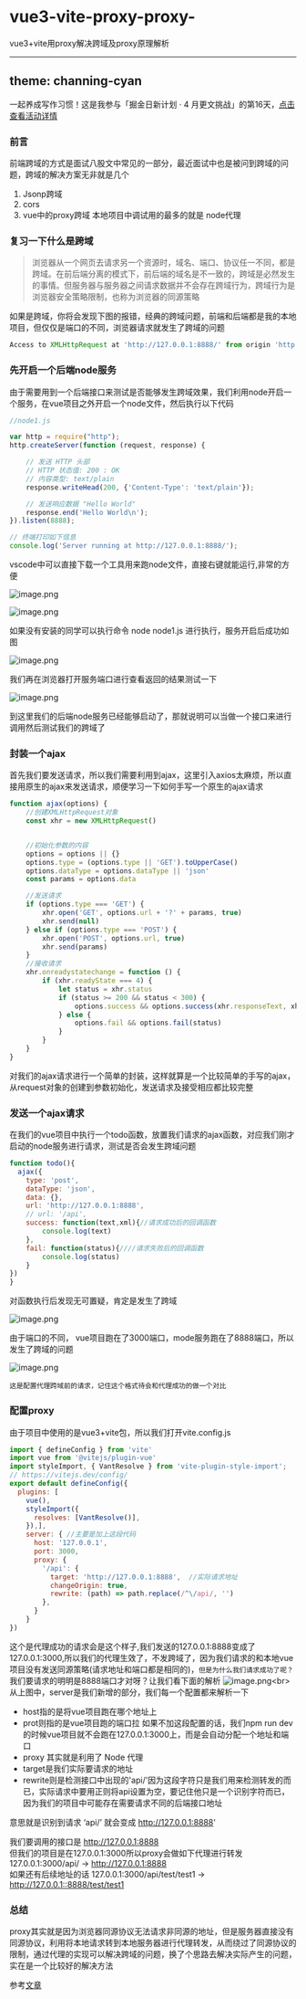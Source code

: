 # vue3-vite-proxy-proxy-
vue3+vite用proxy解决跨域及proxy原理解析

---
theme: channing-cyan
---
一起养成写作习惯！这是我参与「掘金日新计划 · 4 月更文挑战」的第16天，[点击查看活动详情](https://juejin.cn/post/7080800226365145118 "https://juejin.cn/post/7080800226365145118")
### 前言
前端跨域的方式是面试八股文中常见的一部分，最近面试中也是被问到跨域的问题，跨域的解决方案无非就是几个
1. Jsonp跨域
2. cors
3. vue中的proxy跨域
本地项目中调试用的最多的就是 node代理
### 复习一下什么是跨域

> 浏览器从一个网页去请求另一个资源时，域名、端口、协议任一不同，都是跨域。在前后端分离的模式下，前后端的域名是不一致的，跨域是必然发生的事情。但服务器与服务器之间请求数据并不会存在跨域行为，跨域行为是浏览器安全策略限制，也称为浏览器的同源策略

如果是跨域，你将会发现下图的报错，经典的跨域问题，前端和后端都是我的本地项目，但仅仅是端口的不同，浏览器请求就发生了跨域的问题
```js
Access to XMLHttpRequest at 'http://127.0.0.1:8888/' from origin 'http://127.0.0.1:3000' has been blocked by CORS policy: No 'Access-Control-Allow-Origin' header is present on the requested resource.
```

### 先开启一个后端node服务
由于需要用到一个后端接口来测试是否能够发生跨域效果，我们利用node开启一个服务，在vue项目之外开启一个node文件，然后执行以下代码
```js
//node1.js

var http = require("http");
http.createServer(function (request, response) {

    // 发送 HTTP 头部 
    // HTTP 状态值: 200 : OK
    // 内容类型: text/plain
    response.writeHead(200, {'Content-Type': 'text/plain'});

    // 发送响应数据 "Hello World"
    response.end('Hello World\n');
}).listen(8888);

// 终端打印如下信息
console.log('Server running at http://127.0.0.1:8888/');
```
vscode中可以直接下载一个工具用来跑node文件，直接右键就能运行,非常的方便

![image.png](https://p1-juejin.byteimg.com/tos-cn-i-k3u1fbpfcp/e489fdc35a5643d98091fee6b2b093e2~tplv-k3u1fbpfcp-watermark.image?)


![image.png](https://p6-juejin.byteimg.com/tos-cn-i-k3u1fbpfcp/eb3c3b23663c4484896a79f8a881492f~tplv-k3u1fbpfcp-watermark.image?)

如果没有安装的同学可以执行命令 node node1.js 进行执行，服务开启后成功如图 

![image.png](https://p9-juejin.byteimg.com/tos-cn-i-k3u1fbpfcp/a13e6f14bc8c48feb3bd21914818b356~tplv-k3u1fbpfcp-watermark.image?)


我们再在浏览器打开服务端口进行查看返回的结果测试一下

![image.png](https://p1-juejin.byteimg.com/tos-cn-i-k3u1fbpfcp/83fc95aa655b4b598cf239067727990d~tplv-k3u1fbpfcp-watermark.image?)


到这里我们的后端node服务已经能够启动了，那就说明可以当做一个接口来进行调用然后测试我们的跨域了




### 封装一个ajax

首先我们要发送请求，所以我们需要利用到ajax，这里引入axios太麻烦，所以直接用原生的ajax来发送请求，顺便学习一下如何手写一个原生的ajax请求
```js
function ajax(options) {
    //创建XMLHttpRequest对象
    const xhr = new XMLHttpRequest()


    //初始化参数的内容
    options = options || {}
    options.type = (options.type || 'GET').toUpperCase()
    options.dataType = options.dataType || 'json'
    const params = options.data

    //发送请求
    if (options.type === 'GET') {
        xhr.open('GET', options.url + '?' + params, true)
        xhr.send(null)
    } else if (options.type === 'POST') {
        xhr.open('POST', options.url, true)
        xhr.send(params)
    }
    //接收请求
    xhr.onreadystatechange = function () {
        if (xhr.readyState === 4) {
            let status = xhr.status
            if (status >= 200 && status < 300) {
                options.success && options.success(xhr.responseText, xhr.responseXML)
            } else {
                options.fail && options.fail(status)
            }
        }
    }
}
```
对我们的ajax请求进行一个简单的封装，这样就算是一个比较简单的手写的ajax，从request对象的创建到参数初始化，发送请求及接受相应都比较完整

### 发送一个ajax请求
在我们的vue项目中执行一个todo函数，放置我们请求的ajax函数，对应我们刚才启动的node服务进行请求，测试是否会发生跨域问题

```js
function todo(){
  ajax({
    type: 'post',
    dataType: 'json',
    data: {},
    url: 'http://127.0.0.1:8888',
    // url: '/api',
    success: function(text,xml){//请求成功后的回调函数
        console.log(text)
    },
    fail: function(status){////请求失败后的回调函数
        console.log(status)
    }
})
}
```
对函数执行后发现无可置疑，肯定是发生了跨域

![image.png](https://p1-juejin.byteimg.com/tos-cn-i-k3u1fbpfcp/a2f68547dbc046c6a8ab89e5fe9440fe~tplv-k3u1fbpfcp-watermark.image?)

由于端口的不同， vue项目跑在了3000端口，mode服务跑在了8888端口，所以发生了跨域的问题

![image.png](https://p9-juejin.byteimg.com/tos-cn-i-k3u1fbpfcp/102be6e419e3467b9505f9c304bcf639~tplv-k3u1fbpfcp-watermark.image?)

`这是配置代理跨域前的请求，记住这个格式待会和代理成功的做一个对比`

### 配置proxy
由于项目中使用的是vue3+vite包，所以我们打开vite.config.js

```js
import { defineConfig } from 'vite'
import vue from '@vitejs/plugin-vue'
import styleImport, { VantResolve } from 'vite-plugin-style-import';
// https://vitejs.dev/config/
export default defineConfig({
  plugins: [
    vue(),
    styleImport({
      resolves: [VantResolve()],
    }),],
    server: { //主要是加上这段代码
      host: '127.0.0.1',
      port: 3000,
      proxy: {
        '/api': {
          target: 'http://127.0.0.1:8888',	//实际请求地址
          changeOrigin: true,
          rewrite: (path) => path.replace(/^\/api/, '')
        },
      }
    }
})

```
这个是代理成功的请求会是这个样子,我们发送的127.0.0.1:8888变成了127.0.0.1:3000,所以我们的代理生效了，不发跨域了，因为我们请求的和本地vue项目没有发送同源策略(请求地址和端口都是相同的)，`但是为什么我们请求成功了呢？`我们要请求的明明是8888端口才对呀？让我们看下面的解析
![image.png](https://p9-juejin.byteimg.com/tos-cn-i-k3u1fbpfcp/a05f0fc22ff5424c899edfb5d93d3e79~tplv-k3u1fbpfcp-watermark.image?)<br>
从上图中，server是我们新增的部分，我们每一个配置都来解析一下
- host指的是将vue项目跑在哪个地址上
- prot则指的是vue项目跑的端口拉
如果不加这段配置的话，我们npm run dev的时候vue项目就不会跑在127.0.0.1:3000上，而是会自动分配一个地址和端口
-  proxy 其实就是利用了 Node 代理
-  target是我们实际要请求的地址
-  rewrite则是检测接口中出现的'api/'因为这段字符只是我们用来检测转发的而已，实际请求中要用正则将api设置为空，要记住他只是一个识别字符而已，因为我们的项目中可能存在需要请求不同的后端接口地址

意思就是识别到请求 ‘api/’ 就会变成 http://127.0.0.1:8888'

我们要调用的接口是 http://127.0.0.1:8888 <br>
但我们的项目是在127.0.0.1:3000所以proxy会做如下代理进行转发<br>
127.0.0.1:3000/api/ -> http://127.0.0.1:8888<br>
如果还有后续地址的话
127.0.0.1:3000/api/test/test1 -> http://127.0.0.1::8888/test/test1<br>

### 总结
proxy其实就是因为浏览器同源协议无法请求非同源的地址，但是服务器直接没有同源协议，利用将本地请求转到本地服务器进行代理转发，从而绕过了同源协议的限制，通过代理的实现可以解决跨域的问题，换了个思路去解决实际产生的问题，实在是一个比较好的解决方法

参考[文章](https://blog.csdn.net/weixin_43972437/article/details/107291071)
